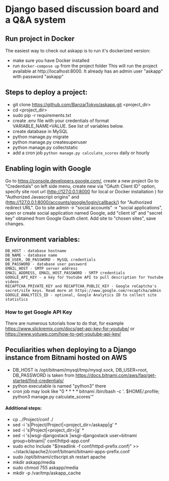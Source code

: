 # Django based discussion board and a Q&amp;A system

## Run project in Docker
The easiest way to check out askapp is to run it's dockerized version:
- make sure you have Docker installed
- run `docker-compose up` from the project folder
This will run the project available at http://localhost:8000. 
It already has an admin user "askapp" with password "askapp"

## Steps to deploy a project:
- git clone https://github.com/BanzaiTokyo/askapp.git <project_dir>
- cd <project_dir>
- sudo pip -r requirements.txt
- create .env file with your credentials of format VARIABLE_NAME=VALUE. See list of variables below.
- create database in MySQL
- python manage.py migrate
- python manage.py createsuperuser
- python manage.py collectstatic
- add a cron job `python manage.py calculate_scores` daily or hourly

## Enabling login with Google
Go to https://console.developers.google.com/, create a new project
Go to "Credentials" on left side menu, create new via "OAuth Client ID" option,
specify site root url (http://127.0.0.1:8000 for local or Docker installation ) 
for "Authorized Javascript origins" and (http://127.0.0.1:8000/accounts/google/login/callback/)
for "Authorized redirect URL".
Go to site admin -> "social accounts" -> "social applications", open or create social 
application named Google, add "client id" and "secret key" obtained from Google Oauth client.
Add site to "chosen sites", save changes.

## Environment variables:
```DJANGO_SECRET - any random string, a secret key used internally by Django security mechanisms
DB_HOST - database hostname
DB_NAME - database name
DB_USER, DB_PASSWORD - MySQL credentials
DB_PASSWORD - database user password
EMAIL_HOST - SMTP server address
EMAIL_ADDRESS, EMAIL_HOST_PASSWORD - SMTP credentials
GOOGLE_API_KEY - a key for Youtube API to pull description for Youtube videos
RECAPTCHA_PRIVATE_KEY and RECAPTCHA_PUBLIC_KEY - Google reCaptcha's secret/site keys. Read more at https://www.google.com/recaptcha/admin
GOOGLE_ANALYTICS_ID - optional, Google Analytics ID to collect site statistics
```

### How to get Google API Key
There are numerous tutorials how to do that, for example
https://www.slickremix.com/docs/get-api-key-for-youtube/ or https://www.yotuwp.com/how-to-get-youtube-api-key/


## Peculiarities when deploying to a Django instance from Bitnami hosted on AWS
- DB_HOST is /opt/bitnami/mysql/tmp/mysql.sock, DB_USER=root, DB_PASSWORD is taken from https://docs.bitnami.com/aws/faq/get-started/find-credentials/
- python executable is named "python3" there
- cron job may look like "0  *  * * *   bitnami /bin/bash -c '. $HOME/.profile; python3 manage.py calculate_scores'"

#### Additional steps:
- cp ../Project/conf ./
- sed -i 's|Project/Project|<project_dir>/askapp|g' *
- sed -i 's|Project|<project_dir>|g' *
- sed -i 's|wsgi-djangostack |wsgi-djangostack user=bitnami group=bitnami|' conf/httpd-app.conf
- sudo echo Include \"$(readlink -f conf/httpd-prefix.conf)\" >> ~/stack/apache2/conf/bitnami/bitnami-apps-prefix.conf
- sudo /opt/bitnami/ctlscript.sh restart apache
- mkdir askapp/media
- sudo chmod 755 askapp/media
- mkdir -p /var/tmp/askapp_cache
